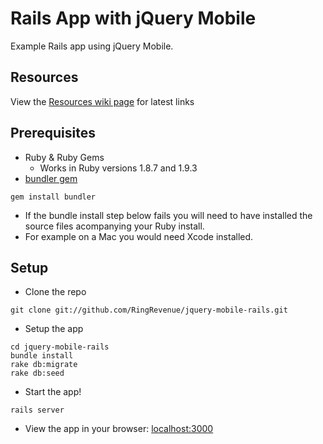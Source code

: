Rails App with jQuery Mobile
===================

Example Rails app using jQuery Mobile.

## Resources
View the [Resources wiki page](https://github.com/RingRevenue/jquery-mobile-rails/wiki/Resources) for latest links

## Prerequisites
 * Ruby & Ruby Gems
   * Works in Ruby versions 1.8.7 and 1.9.3 
 * [bundler gem](http://gembundler.com/)
```
gem install bundler
```

 * If the bundle install step below fails you will need to have installed the source files acompanying your Ruby install.
  * For example on a Mac you would need Xcode installed.

## Setup

 * Clone the repo
```
git clone git://github.com/RingRevenue/jquery-mobile-rails.git
```

 * Setup the app
```
cd jquery-mobile-rails
bundle install
rake db:migrate
rake db:seed
```

 * Start the app!
```
rails server
```

 * View the app in your browser: [localhost:3000](http://localhost:3000/)
 
